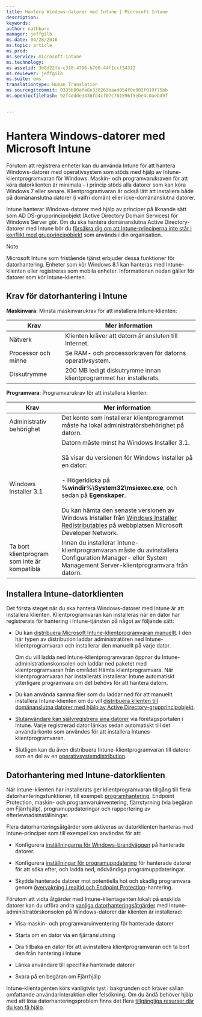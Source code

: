 ```yaml
---
title: Hantera Windows-datorer med Intune | Microsoft Intune
description: 
keywords: 
author: nathbarn
manager: jeffgilb
ms.date: 04/28/2016
ms.topic: article
ms.prod: 
ms.service: microsoft-intune
ms.technology: 
ms.assetid: 3b8d22fe-c318-4796-b760-44f1ccf34312
ms.reviewer: jeffgilb
ms.suite: ems
translationtype: Human Translation
ms.sourcegitcommit: 0335b80afa8e330263baad054f0e902f019f75bb
ms.openlocfilehash: 92f4ddde3336fd4cf07c701596f5ebe4c0aeb49f


---
```


# Hantera Windows-datorer med Microsoft Intune
Förutom att registrera enheter kan du använda Intune för att hantera Windows-datorer med operativsystem som stöds med hjälp av Intune-klientprogramvaran för Windows. Maskin- och programvarukraven för att köra datorklienten är minimala – i princip stöds alla datorer som kan köra Windows 7 eller senare.  Klientprogramvaran är också lätt att installera både på domänanslutna datorer (i valfri domän) eller icke-domänanslutna datorer.

Intune hanterar Windows-datorer med hjälp av principer på liknande sätt som AD DS-grupprincipobjekt (Active Directory Domain Services) för Windows Server gör. Om du ska hantera domänanslutna Active Directory-datorer med Intune bör du [försäkra dig om att Intune-principerna inte står i konflikt med grupprincipobjekt](resolve-gpo-and-microsoft-intune-policy-conflicts.md) som används i din organisation.

> [!NOTE]
> Microsoft Intune som fristående tjänst erbjuder dessa funktioner för datorhantering. Enheter som kör Windows 8.1 kan hanteras med Intune-klienten eller registreras som mobila enheter. Informationen nedan gäller för datorer som kör Intune-klienten.

## Krav för datorhantering i Intune

**Maskinvara**: Minsta maskinvarukrav för att installera Intune-klienten:

|Krav|Mer information|
|---------------|--------------------|
|Nätverk|Klienten kräver att datorn är ansluten till Internet.|
|Processor och minne|Se RAM- och processorkraven för datorns operativsystem.|
|Diskutrymme|200 MB ledigt diskutrymme innan klientprogrammet har installerats.|

**Programvara**: Programvarukrav för att installera klienten:

|Krav|Mer information|
|---------------|--------------------|
|Administrativ behörighet|Det konto som installerar klientprogrammet måste ha lokal administratörsbehörighet på datorn.|
|Windows Installer 3.1|Datorn måste minst ha Windows Installer 3.1.<br /><br />Så visar du versionen för Windows Installer på en dator:<br /><br />-   Högerklicka på **%windir%\System32\msiexec.exe**, och sedan på **Egenskaper**.<br /><br />Du kan hämta den senaste versionen av Windows Installer från [Windows Installer Redistributables](http://go.microsoft.com/fwlink/?LinkID=234258) på webbplatsen Microsoft Developer Network.|
|Ta bort klientprogram som inte är kompatibla|Innan du installerar Intune-klientprogramvaran måste du avinstallera Configuration Manager- eller System Management Server-klientprogramvara från datorn.|

## Installera Intune-datorklienten
Det första steget när du ska hantera Windows-datorer med Intune är att installera klienten. Klientprogramvaran kan installeras när en dator har registrerats för hantering i Intune-tjänsten på något av följande sätt:

-   Du kan [distribuera Microsoft Intune-klientprogramvaran manuellt](install-the-windows-pc-client-with-microsoft-intune.md#to-manually-deploy-the-client-software). I den här typen av distribution laddar administratören ned Intune-klientprogramvaran och installerar den manuellt på varje dator.

    Om du vill ladda ned Intune-klientprogramvaran öppnar du Intune-administrationskonsolen och laddar ned paketet med klientprogramvaran från området Hämta klientprogramvara. När klientprogramvaran har installerats installerar Intune automatiskt ytterligare programvara om det behövs för att hantera datorn.

-   Du kan använda samma filer som du laddar ned för att manuellt installera Intune-klienten om du vill [distribuera klienten till domänanslutna datorer med hjälp av Active Directory-grupprincipobjekt](install-the-windows-pc-client-with-microsoft-intune.md#to-automatically-deploy-the-client-software-by-using-group-policy).

-   [Slutanvändare kan självregistrera sina datorer](install-the-windows-pc-client-with-microsoft-intune.md#how-users-can-self-enroll-their-computers) via företagsportalen i Intune. Varje registrerad dator länkas sedan automatiskt till det användarkonto som användes för att installera Intunes-klientprogramvaran.

-   Slutligen kan du även distribuera Intune-klientprogramvaran till datorer som en del av en [operativsystemdistribution](install-the-windows-pc-client-with-microsoft-intune.md#install-the-microsoft-intune-client-software-as-part-of-an-image).

## Datorhantering med Intune-datorklienten
När Intune-klienten har installerats ger klientprogramvaran tillgång till flera datorhanteringsfunktioner, till exempel: [programhantering](deploy-apps-in-microsoft-intune.md), Endpoint Protection, maskin- och programvaruinventering, fjärrstyrning (via begäran om Fjärrhjälp), programuppdateringar och rapportering av efterlevnadsinställningar.

Flera datorhanteringsåtgärder som aktiveras av datorklienten hanteras med Intune-principer som till exempel kan användas för att:

-   Konfigurera [inställningarna för Windows-brandväggen](help-protect-windows-pcs-using-windows-firewall-policies-in-microsoft-intune.md) på hanterade datorer.

-   Konfigurera [inställningar för programuppdatering](keep-windows-pcs-up-to-date-with-software-updates-in-microsoft-intune.md) för hanterade datorer för att söka efter, och ladda ned, nödvändiga programuppdateringar.

-   Skydda hanterade datorer mot potentiella hot och skadlig programvara genom [övervakning i realtid och Endpoint Protection](help-secure-windows-pcs-with-endpoint-protection-for-microsoft-intune.md)-hantering.

Förutom att vidta åtgärder med Intune-klientagenten lokalt på enskilda datorer kan du utföra andra [vanliga datorhanteringsåtgärder](common-windows-pc-management-tasks-with-the-microsoft-intune-computer-client.md) med Intune-administratörskonsolen på Windows-datorer där klienten är installerad:

-   Visa maskin- och programvaruinventering för hanterade datorer

-   Starta om en dator via en fjärranslutning

-   Dra tillbaka en dator för att avinstallera klientprogramvaran och ta bort den från hantering i Intune

-   Länka användare till specifika hanterade datorer

-   Svara på en begäran om Fjärrhjälp

Intune-klientagenten körs vanligtvis tyst i bakgrunden och kräver sällan omfattande användarinteraktion eller felsökning. Om du ändå behöver hjälp med att lösa datorhanteringsproblem finns det flera [tillgängliga resurser där du kan få hjälp](/intune/troubleshoot/troubleshoot-client-setup-in-microsoft-intune).



<!--HONumber=Jun16_HO4-->


